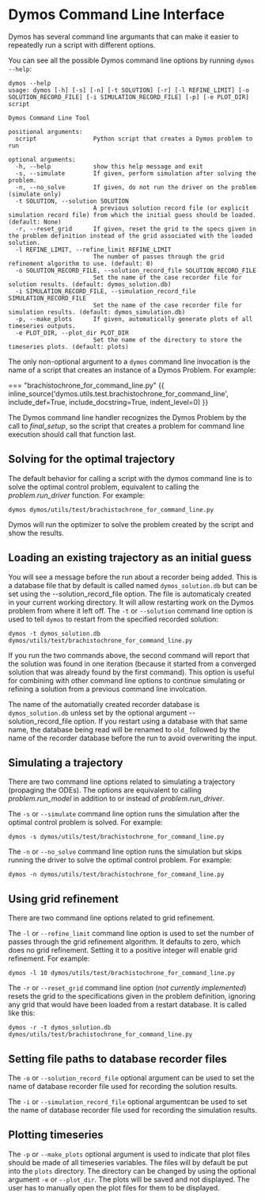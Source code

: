 # Dymos Command Line Interface

Dymos has several command line argumants that can make it easier to repeatedly run
a script with different options.

You can see all the possible Dymos command line options by running `dymos --help`:

```
dymos --help
usage: dymos [-h] [-s] [-n] [-t SOLUTION] [-r] [-l REFINE_LIMIT] [-o SOLUTION_RECORD_FILE] [-i SIMULATION_RECORD_FILE] [-p] [-e PLOT_DIR] script

Dymos Command Line Tool

positional arguments:
  script                Python script that creates a Dymos problem to run

optional arguments:
  -h, --help            show this help message and exit
  -s, --simulate        If given, perform simulation after solving the problem.
  -n, --no_solve        If given, do not run the driver on the problem (simulate only)
  -t SOLUTION, --solution SOLUTION
                        A previous solution record file (or explicit simulation record file) from which the initial guess should be loaded. (default: None)
  -r, --reset_grid      If given, reset the grid to the specs given in the problem definition instead of the grid associated with the loaded solution.
  -l REFINE_LIMIT, --refine_limit REFINE_LIMIT
                        The number of passes through the grid refinement algorithm to use. (default: 0)
  -o SOLUTION_RECORD_FILE, --solution_record_file SOLUTION_RECORD_FILE
                        Set the name of the case recorder file for solution results. (default: dymos_solution.db)
  -i SIMULATION_RECORD_FILE, --simulation_record_file SIMULATION_RECORD_FILE
                        Set the name of the case recorder file for simulation results. (default: dymos_simulation.db)
  -p, --make_plots      If given, automatically generate plots of all timeseries outputs.
  -e PLOT_DIR, --plot_dir PLOT_DIR
                        Set the name of the directory to store the timeseries plots. (default: plots)
```
The only non-optional argument to a `dymos` command line invocation is the name of a script that
creates an instance of a Dymos Problem. For example:

=== "brachistochrone_for_command_line.py"
{{ inline_source('dymos.utils.test.brachistochrone_for_command_line',
include_def=True,
include_docstring=True,
indent_level=0)
}}

The Dymos command line handler recognizes the Dymos Problem by the call to _final_setup_,
so the script that creates a problem for command line execution should call that function last.

## Solving for the optimal trajectory

The default behavior for calling a script with the dymos command line is to solve the optimal control problem,
equivalent to calling the _problem.run_driver_ function. For example:

```dymos dymos/utils/test/brachistochrone_for_command_line.py```

Dymos will run the optimizer to solve the problem created by the script and show the results.

## Loading an existing trajectory as an initial guess

You will see a message before the run about a recorder being added. This is a database file that by default
is called named `dymos_solution.db` but can be set using the --solution_record_file option. 
The file is automaticaly created in your current working directory. It will allow restarting
work on the Dymos problem from where it left off. The `-t` or `--solution` command line option is used
to tell `dymos` to restart from the specified recorded solution:

```dymos -t dymos_solution.db dymos/utils/test/brachistochrone_for_command_line.py```

If you run the two commands above, the second command will report that the solution was found in one iteration
(because it started from a converged solution that was already found by the first command).
This option is useful for combining with other command line options to continue simulating or refining a
solution from a previous command line involcation.

The name of the automatially created recorder database is `dymos_solution.db` unless set by the optional
argument --solution_record_file option. If you restart
using a database with that same name, the database being read will be renamed to `old_` followed by the name of the
recorder database before the run to avoid overwriting the input.

## Simulating a trajectory

There are two command line options related to simulating a trajectory (propaging the ODEs). The options are
equivalent to calling _problem.run_model_ in addition to or instead of _problem.run_driver_.

 The `-s` or `--simulate` command line option runs the simulation after the optimal control problem is solved.
 For example:

 ```dymos -s dymos/utils/test/brachistochrone_for_command_line.py```

 The `-n` or `--no_solve` command line option runs the simulation but skips running the driver to solve the optimal
 control problem. For example:

 ```dymos -n dymos/utils/test/brachistochrone_for_command_line.py```

## Using grid refinement

There are two command line options related to grid refinement.

The `-l` or `--refine_limit` command line option is used to set the number of passes through the grid refinement
algorithm. It defaults to zero, which does no grid refinement. Setting it to a positive integer will enable grid
refinement. For example:

```dymos -l 10 dymos/utils/test/brachistochrone_for_command_line.py```

The `-r` or `--reset_grid` command line option (_not currently implemented_) resets the grid to the specifications
given in the problem definition, ignoring any grid that would have been loaded from a restart database. It is called
like this:

```dymos -r -t dymos_solution.db dymos/utils/test/brachistochrone_for_command_line.py```

## Setting file paths to database recorder files

The `-o` or `--solution_record_file` optional argument can be used to set the name of database recorder file used for recording
the solution results. 

The `-i` or `--simulation_record_file` optional argumentcan be used to set the name of database recorder file used for recording
the simulation results. 

## Plotting timeseries

The `-p` or `--make_plots` optional argument is used to indicate that plot files should be made of all timeseries
variables. The files will by default be put into the `plots` directory. The directory can be changed by using the 
optional argument `-e` or `--plot_dir`. The plots will be saved and not displayed.
The user has to manually open the plot files for them to be displayed.

